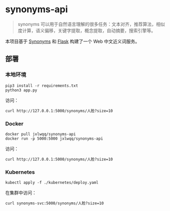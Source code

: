 # synonyms-api

> synonyms 可以用于自然语言理解的很多任务：文本对齐，推荐算法，相似度计算，语义偏移，关键字提取，概念提取，自动摘要，搜索引擎等。

本项目基于 [Synonyms](https://github.com/chatopera/Synonyms) 和 [Flask](https://github.com/pallets/flask) 构建了一个 Web 中文近义词服务。

## 部署

### 本地环境
```shell
pip3 install -r requirements.txt
python3 app.py
```

访问：
```shell
curl http://127.0.0.1:5000/synonyms/人脸?size=10
```

### Docker

```shell
docker pull jxlwqq/synonyms-api
docker run -p 5000:5000 jxlwqq/synonyms-api
```

访问：

```shell
curl http://127.0.0.1:5000/synonyms/人脸?size=10
```

### Kubernetes

```shell
kubectl apply -f ./kubernetes/deploy.yaml
```

在集群中访问：

```shell
curl synonyms-svc:5000/synonyms/人脸?size=10
```
